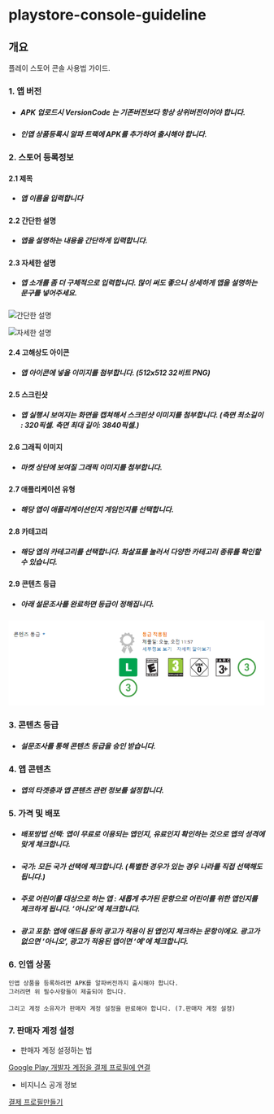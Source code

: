 # playstore-console-guideline



## 개요

플레이 스토어 콘솔 사용법 가이드.



### 1. 앱 버전

* ##### APK 업로드시 VersionCode 는 기존버전보다 항상 상위버전이어야 합니다.

* ##### 인앱 상품등록시 알파 트랙에 APK를 추가하여 출시해야 합니다.

### 2. 스토어 등록정보

#### 2.1 제목

* ##### 앱 이름을 입력합니다

#### 2.2 간단한 설명

* ##### 앱을 설명하는 내용을 간단하게 입력합니다.

#### 2.3 자세한 설명

* ##### 앱 소개를 좀 더 구체적으로 입력합니다. 많이 써도 좋으니 상세하게 앱을 설명하는 문구를 넣어주세요.



![간단한 설명](https://user-images.githubusercontent.com/20632507/78539700-f2c3c880-782d-11ea-974c-343d82bd6a1c.jpg)



![자세한 설명](https://user-images.githubusercontent.com/20632507/78539712-f7887c80-782d-11ea-8d97-8255edf47f1a.jpg)



#### 2.4 고해상도 아이콘

* ##### 앱 아이콘에 넣을 이미지를 첨부합니다. (512x512 32비트 PNG)



#### 2.5 스크린샷

* ##### 앱 실행시 보여지는 화면을 캡쳐해서 스크린샷  이미지를 첨부합니다. (측면 최소길이 : 320픽셀. 측면 최대 길이: 3840픽셀.)



#### 2.6 그래픽 이미지

* ##### 마켓 상단에 보여질 그래픽 이미지를 첨부합니다. 



#### 2.7 애플리케이션 유형

* ##### 해당 앱이 애플리케이션인지 게임인지를 선택합니다.



#### 2.8 카테고리

* ##### 해당 앱의 카테고리를 선택합니다. 화살표를 눌러서 다양한 카테고리 종류를 확인할 수 있습니다.



#### 2.9 콘텐츠 등급

* ##### 아래 설문조사를 완료하면 등급이 정해집니다.



![example](https://github.com/james-chun-dev/playstore-console-guideline/blob/master/res/Screenshot_1.png)



### 3. 콘텐츠 등급

* ##### 설문조사를 통해 콘텐츠 등급을 승인 받습니다.

### 4. 앱 콘텐츠

* ##### 앱의 타겟층과 앱 콘텐츠 관련 정보를 설정합니다.

### 5. 가격 및 배포

* ##### 배포방법 선택: 앱이 무료로 이용되는 앱인지, 유료인지 확인하는 것으로 앱의 성격에 맞게 체크합니다. 

* ##### 국가: 모든 국가 선택에 체크합니다. (특별한 경우가 있는 경우 나라를 직접 선택해도 됩니다.)

* ##### 주로 어린이를 대상으로 하는 앱 : 새롭게 추가된 문항으로 어린이를 위한 앱인지를 체크하게 됩니다. ‘아니오’에 체크합니다.

* ##### 광고 포함: 앱에 애드몹 등의 광고가 적용이 된 앱인지 체크하는 문항이에요. 광고가 없으면 ‘아니오’, 광고가 적용된 앱이면 ‘예’에 체크합니다.

### 6. 인앱 상품

```
인앱 상품을 등록하려면 APK를 알파버전까지 출시해야 합니다.
그러려면 위 필수사항들이 제출되야 합니다.

그리고 계정 소유자가 판매자 계정 설정을 완료해야 합니다. (7.판매자 계정 설정)
```





### 7. 판매자 계정 설정

* 판매자 계정 설정하는 법

[Google Play 개발자 계정을 결제 프로필에 연결](https://support.google.com/googleplay/android-developer/answer/3092739?hl=ko)

* 비지니스 공개 정보

[결제 프로필만들기](https://support.google.com/googleplay/android-developer/answer/7161426?hl=ko)

